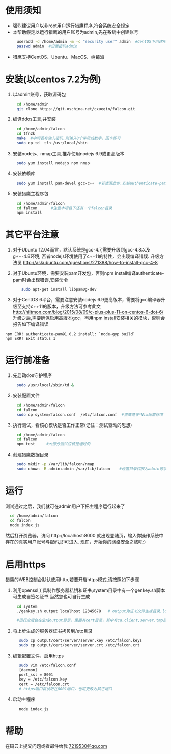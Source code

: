 使用须知
=======
  * 强烈建议用户以非root用户运行猎鹰程序,符合系统安全规定
  * 本帮助假定以运行猎鹰的用户账号为admin,先在系统中创建账号
```sh
     useradd -d /home/admin -m -c "security user" admin  #CentOS下创建用户
     passwd admin  #设置密码admin     
```
  * 猎鹰支持CentOS、Ubuntu、MacOS、树莓派

安装(以centos 7.2为例)
====================
  1. 以admin账号，获取源码包
```sh
     cd /home/admin
     git clone https://git.oschina.net/cxueqin/falcon.git
```
  2. 编译ddos工具,并安装
```sh
     cd /home/admin/falcon
     cd tfn2k
     make  #中间若有输入密码,则输入8个字母或数字，回车即可
     sudo cp td  tfn /usr/local/sbin
```
  3. 安装nodejs、nmap工具,推荐使用nodejs 6.9或更高版本
```sh
     sudo yum install nodejs npm nmap
```
  4. 安装依赖库
```sh
     sudo yum install pam-devel gcc-c++  #若遗漏此步,安装authenticate-pam时会报头文件缺少错误
```
  5. 安装猎鹰主程序包
```sh
     cd /home/admin/falcon
     cd falcon      #注意本项目下还有一个falcon目录
     npm install    
```

其它平台注意
===========
  1. 对于Ubuntu 12.04而言，默认系统是gcc-4.7,需要升级到gcc-4.8以及g++-4.8环境, 否者nodejs环境使用了c++11的特性，会出现编译错误. 升级方法见
     http://askubuntu.com/questions/271388/how-to-install-gcc-4-8

  2. 对于Ubuntu环境，需要安装pam开发包，否则npm install编译authenticate-pam时会出现错误,安装命令
```sh
       sudo apt-get install libpam0g-dev
```
  3. 对于CentOS 6平台，需要注意安装nodejs 6.9更高版本，需要将gcc编译器升级至支持c++11的版本，升级方法可参考此文
      http://hiltmon.com/blog/2015/08/09/c-plus-plus-11-on-centos-6-dot-6/
    升级之后,需要确保启用高版本gcc，再用npm install安装相关的模块，否则会报告如下编译错误
```
npm ERR! authenticate-pam@1.0.2 install: `node-gyp build`
npm ERR! Exit status 1
```

运行前准备
=========
  1. 先启动dos守护程序
```sh
     sudo /usr/local/sbin/td &
```
  2. 安装配置文件
```sh
     cd /home/admin/falcon
     cd falcon
     sudo cp system/falcon.conf  /etc/falcon.conf  #猎鹰遵守*Nix配置标准
```
  3. 执行测试，看核心模块是否工作正常(记住：测试驱动的思想)
```sh
     cd /home/admin/falcon
     cd falcon
     npm test     #大部分测试应该是通过的
```
  4. 创建猎鹰数据目录
```sh
     sudo mkdir -p /var/lib/falcon/nmap
     sudo chown -R admin:admin /var/lib/falcon    #设置目录权限为admin可读写
```

运行
======
  测试通过之后，我们就可在admin用户下把主程序运行起来了
```sh
  cd /home/admin/falcon
  cd falcon
  node index.js
```
  然后打开浏览器，访问 http://localhost:8000 就出现登陆页，输入你操作系统中存在的真实用户账号与密码,即可进入. 现在，开始你的网络安全之旅吧:)

启用https
==========
  猎鹰的WEB控制台默认使用http,若要开启https模式,请按照如下步骤
  1. 利用openssl工具制作服务器私钥和证书,system目录中有一个genkey.sh脚本可生成自签名证书,当然您也可自行生成
```sh
     cd system
     ./genkey.sh output localhost 12345678   # output为证书文件生成目录,localhost为证书主机,12345678为CA私钥密码

     #运行之后会在生成output目录，里面有cert目录，其中有ca,client,server,tmp目录,服务器证书就在server目录
```
  2. 将上步生成的服务器证书拷贝到/etc目录
```sh
      sudo cp output/cert/server/server.key /etc/falcon.keys
      sudo cp output/cert/server/server.crt /etc/falcon.crt
```
  3. 编辑配置文件，启用https
```sh
      sudo vim /etc/falcon.conf
      [daemon]
      port_ssl = 8001
      key = /etc/falcon.key
      cert = /etc/falcon.crt
      # https端口将侦听在8001端口，也可更改为其它端口
```
  4. 启动主程序
```sh
      node index.js
```
帮助
=======
  在码云上提交问题或者邮件给我 7219530@qq.com
